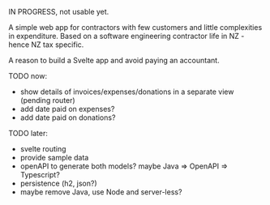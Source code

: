 IN PROGRESS, not usable yet.

A simple web app for contractors with few customers and little complexities in expenditure.
Based on a software engineering contractor life in NZ - hence NZ tax specific.

A reason to build a Svelte app and avoid paying an accountant.

TODO now:
- show details of invoices/expenses/donations in a separate view (pending router)
- add date paid on expenses?
- add date paid on donations?

TODO later:
- svelte routing
- provide sample data
- openAPI to generate both models? maybe Java => OpenAPI => Typescript?
- persistence (h2, json?)
- maybe remove Java, use Node and server-less?